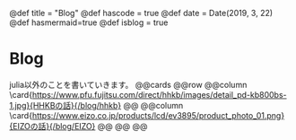 @def title = "Blog"
@def hascode = true
@def date = Date(2019, 3, 22)
@def hasmermaid=true
@def isblog = true
# Blog 

julia以外のことを書いていきます。
@@cards
@@row
@@column \card{https://www.pfu.fujitsu.com/direct/hhkb/images/detail_pd-kb800bs-1.jpg}{HHKBの話}{/blog/hhkb} @@
@@column \card{https://www.eizo.co.jp/products/lcd/ev3895/product_photo_01.png}{EIZOの話}{/blog/EIZO} @@
@@
@@
